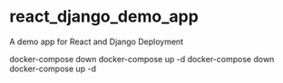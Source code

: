 # react_django_demo_app
A demo app for React and Django Deployment

docker-compose down
docker-compose up -d
docker-compose down
docker-compose up -d
